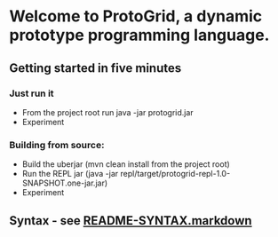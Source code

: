 # Welcome to ProtoGrid, a dynamic prototype programming language.

## Getting started in five minutes

### Just run it
* From the project root run java -jar protogrid.jar
* Experiment

### Building from source:
* Build the uberjar (mvn clean install from the project root)
* Run the REPL jar (java -jar repl/target/protogrid-repl-1.0-SNAPSHOT.one-jar.jar)
* Experiment

## Syntax - see [README-SYNTAX.markdown](README-SYNTAX.markdown)


